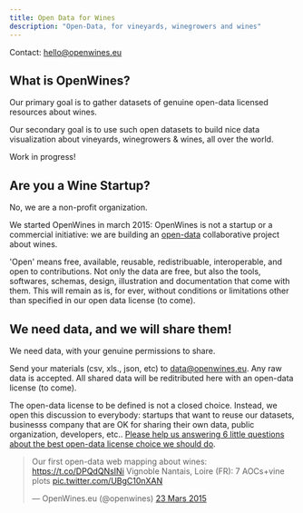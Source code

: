 ```yaml
---
title: Open Data for Wines
description: "Open-Data, for vineyards, winegrowers and wines"
---
```


Contact: [hello@openwines.eu](mailto:hello@openwines.eu)

## What is OpenWines?

Our primary goal is to gather datasets of genuine open-data licensed resources about wines.

Our secondary goal is to use such open datasets to build nice data visualization about vineyards, winegrowers & wines, all over the world.

Work in progress!

## Are you a Wine Startup?

No, we are a non-profit organization.

We started OpenWines in march 2015: OpenWines is not a startup or a commercial initiative: we are building an [open-data](http://opendatahandbook.org/en/what-is-open-data/index.html#what-is-open) collaborative project about wines.

'Open' means free, available, reusable, redistribuable, interoperable, and open to contributions. Not only the data are free, but also the tools, softwares, schemas, design, illustration and documentation that come with them. This will remain as is, for ever, without conditions or limitations other than specified in our open data license (to come).

## We need data, and we will share them!

We need data, with your genuine permissions to share.

Send your materials (csv, xls., json, etc) to [data@openwines.eu](mailto:data@openwines.eu). Any raw data is accepted. All shared data will be reditributed here with an open-data license (to come).

The open-data license to be defined is not a closed choice. Instead, we open this discussion to everybody: startups that want to reuse our datasets, businesss company that are OK for sharing their own data, public organization, developers, etc.. [Please help us answering 6 little questions about the best open-data license choice we should do](http://openwines.eu/licence/#help-us-choose-the-best-open-data-license-for-openwines-).

<blockquote class="twitter-tweet" lang="fr"><p>Our first open-data web mapping about wines: &#10;<a href="https://t.co/DPQdQNsINi">https://t.co/DPQdQNsINi</a>&#10;Vignoble Nantais, Loire (FR): 7 AOCs+vine plots <a href="http://t.co/UBgC10nXAN">pic.twitter.com/UBgC10nXAN</a></p>&mdash; OpenWines.eu (@openwines) <a href="https://twitter.com/openwines/status/580138795321937920">23 Mars 2015</a></blockquote>
<script async src="//platform.twitter.com/widgets.js" charset="utf-8"></script>

